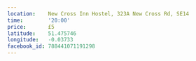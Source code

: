 ```yaml
---
location:    New Cross Inn Hostel, 323A New Cross Rd, SE14
time:        '20:00'
price:       £5
latitude:    51.475746
longitude:   -0.03733
facebook_id: 788441071191298
---
```

